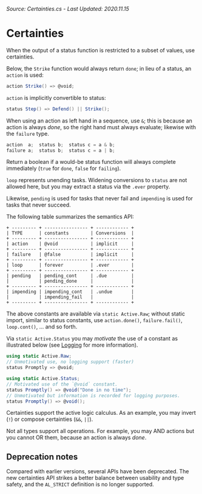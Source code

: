 *Source: Certainties.cs - Last Updated: 2020.11.15*

# Certainties

When the output of a status function is restricted to a subset of values, use certainties.

Below, the `Strike` function would always return `done`; in lieu of a status, an `action` is used:

```cs
action Strike() => @void;
```

`action` is implicitly convertible to status:

```cs
status Step() => Defend() || Strike();
```

When using an action as left hand in a sequence, use `&`; this is because an action is always *done*, so the right hand must always evaluate; likewise with the `failure` type.

```cs
action  a;  status b;  status c = a & b;
failure a;  status b;  status c = a | b;
```

Return a boolean if a would-be status function will always complete immediately (`true` for `done`, `false` for `failing`).

`loop` represents unending tasks. Widening conversions to `status` are not allowed here, but you may extract a status via the `.ever` property.

Likewise, `pending` is used for tasks that never fail and `impending` is used for tasks that never succeed.

The following table summarizes the semantics API:

```
+ --------- + ---------------- + ------------ +
| TYPE      | constants        | Conversions  |
+ --------- + ---------------- + ------------ +
| action    | @void            | implicit     |
+ --------- + ---------------- + ------------ +
| failure   | @false           | implicit     |
+ --------- + ---------------- + ------------ +
| loop      | forever          | .ever        |
+ --------- + ---------------- + ------------ +
| pending   | pending_cont     | .due         |
|           | pending_done     |              |
+ --------- + ---------------- + ------------ +
| impending | impending_cont   | .undue       |
|           | impending_fail   |              |
+ --------- + ---------------- + ------------ +
```

The above constants are available via `static Active.Raw`; without static import, similar to status constants, use `action.done()`, `failure.fail()`, `loop.cont()`, ... and so forth.

Via `static Active.Status` you may *motivate* the use of a constant as illustrated below (see [Logging](Logging.md) for more information).

```cs
using static Active.Raw;
// Unmotivated use, no logging support (faster)
status Promptly => @void;

using static Active.Status;
// Motivated use of the `@void` constant.
status Promptly() => @void("Done in no time");
// Unmotivated but information is recorded for logging purposes.
status Promptly() => @void();
```

Certainties support the active logic calculus. As an example, you may invert (`!`) or compose certainties (`&&`, `||`).

Not all types support all operations. For example, you may AND actions but you cannot OR them, because an action is always *done*.

## Deprecation notes

Compared with earlier versions, several APIs have been deprecated. The new certainties API strikes a better balance between usability and type safety, and the `AL_STRICT` definition is no longer supported.
